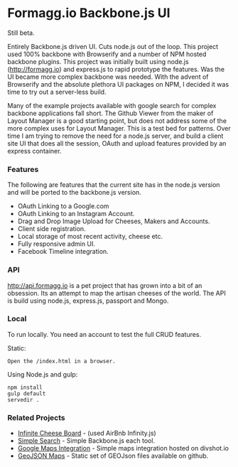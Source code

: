Formagg.io Backbone.js UI
===============
Still beta.

Entirely Backbone.js driven UI. Cuts node.js out of the loop. This project
used 100% backbone with Browserify and a number of NPM hosted backbone plugins.
This project was initially built using node.js (http://formagg.io) and express.js
to rapid prototype the features. Was the UI became more complex backbone was
needed. With the advent of Browserify and the absolute plethora UI packages
on NPM, I decided it was time to try out a server-less build.

Many of the example projects available with google search for complex backbone
applications fall short. The Github Viewer from the maker of Layout Manager is
a good starting point, but does not address some of the more complex uses
for Layout Manager. This is a test bed for patterns. Over time I am trying to
remove the need for a node.js server, and build a client site UI that does
all the session, OAuth and upload features provided by an express container.

### Features
The following are features that the current site has in the node.js version
and will be ported to the backbone.js version.

* OAuth Linking to a Google.com
* OAuth Linking to an Instagram Account.
* Drag and Drop Image Upload for Cheeses, Makers and Accounts.
* Client side registration.
* Local storage of most recent activity, cheese etc.
* Fully responsive admin UI.
* Facebook Timeline integration.

### API
<http://api.formagg.io> is a pet project that has grown into a bit of an
obsession. Its an attempt to map the artisan cheeses of the world. The API
is build using node.js, express.js, passport and Mongo.

### Local
To run locally. You need an account to test the full CRUD features.

Static:

    Open the /index.html in a browser.

Using Node.js and gulp:

    npm install
    gulp default
    servedir .

### Related Projects
 * [Infinite Cheese Board](http://blog.happypath.ws/formaggio-infinite-scroll) - (used AirBnb Infinity.js)
 * [Simple Search](http://blog.happypath.ws/formaggio-search) - Simple Backbone.js
 each tool.
 * [Google Maps Integration](http://formaggio.divshot.io) - Simple maps integration
 hosted on divshot.io
 * [GeoJSON Maps](https://github.com/d1b1/geojson-makers) - Static set of GEOJson
 files available on github.
